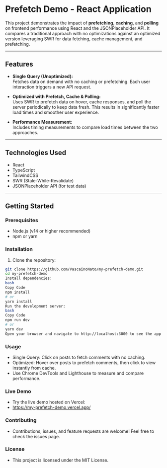 # Prefetch Demo - React Application

This project demonstrates the impact of **prefetching**, **caching**, and **polling** on frontend performance using React and the JSONPlaceholder API. It compares a traditional approach with no optimizations against an optimized version leveraging SWR for data fetching, cache management, and prefetching.

---

## Features

- **Single Query (Unoptimized):**  
  Fetches data on demand with no caching or prefetching. Each user interaction triggers a new API request.

- **Optimized with Prefetch, Cache & Polling:**  
  Uses SWR to prefetch data on hover, cache responses, and poll the server periodically to keep data fresh. This results in significantly faster load times and smoother user experience.

- **Performance Measurement:**  
  Includes timing measurements to compare load times between the two approaches.


---

## Technologies Used

- React  
- TypeScript  
- TailwindCSS  
- SWR (Stale-While-Revalidate)  
- JSONPlaceholder API (for test data)  

---

## Getting Started

### Prerequisites

- Node.js (v14 or higher recommended)  
- npm or yarn

### Installation

1. Clone the repository:

```bash
git clone https://github.com/VascainoNato/my-prefetch-demo.git
cd my-prefetch-demo
Install dependencies:
bash
Copy Code
npm install
# or
yarn install
Run the development server:
bash
Copy Code
npm run dev
# or
yarn dev
Open your browser and navigate to http://localhost:3000 to see the app in action.
```
### Usage
- Single Query: Click on posts to fetch comments with no caching.
- Optimized: Hover over posts to prefetch comments, then click to view instantly from cache.
- Use Chrome DevTools and Lighthouse to measure and compare performance.
  
### Live Demo
- Try the live demo hosted on Vercel:
- https://my-prefetch-demo.vercel.app/

### Contributing
- Contributions, issues, and feature requests are welcome! Feel free to check the issues page.
  
### License
- This project is licensed under the MIT License.
